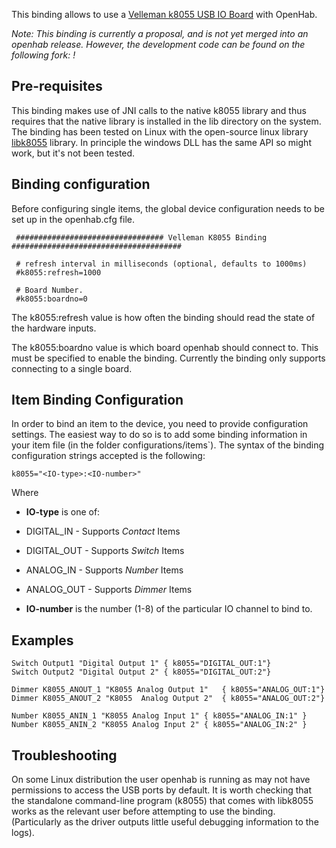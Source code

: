 This binding allows to use a [Velleman k8055 USB IO Board](http://www.vellemanusa.com/products/view/?country=us&lang=enu&id=500349) with OpenHab.

_Note: This binding is currently a proposal, and is not yet merged into an openhab release.  However, the  development code can be found on the following fork:  !_

## Pre-requisites

This binding makes use of JNI calls to the native k8055 library and thus requires that the native library is installed in the lib directory on the system.  The binding has been tested on Linux with the open-source linux library [libk8055](http://libk8055.sourceforge.net/) library.  In principle the windows DLL has the same API so might work, but it's not been tested.

## Binding configuration

Before configuring single items, the global device configuration needs to be set up in the openhab.cfg file.

     ################################# Velleman K8055 Binding ######################################  

     # refresh interval in milliseconds (optional, defaults to 1000ms)
     #k8055:refresh=1000

     # Board Number.
     #k8055:boardno=0



The k8055:refresh value is how often the binding should read the state of the hardware inputs.  

The k8055:boardno value is which board openhab should connect to. This must be specified to enable the binding.  Currently the binding only supports connecting to a single board.

## Item Binding Configuration

In order to bind an item to the device, you need to provide configuration settings.
 The easiest way to do so is to add some binding information in your item file (in the folder configurations/items`). 
The syntax of the binding configuration strings accepted is the following:

    k8055="<IO-type>:<IO-number>"

Where 
* **IO-type** is one of:
 * DIGITAL_IN - Supports _Contact_ Items
 * DIGITAL_OUT - Supports _Switch_ Items
 * ANALOG_IN - Supports _Number_ Items
 * ANALOG_OUT - Supports _Dimmer_ Items

* **IO-number** is the number (1-8) of the particular IO channel to bind to.

## Examples

    Switch Output1 "Digital Output 1" { k8055="DIGITAL_OUT:1"}
    Switch Output2 "Digital Output 2" { k8055="DIGITAL_OUT:2"}
    
    Dimmer K8055_ANOUT_1 "K8055 Analog Output 1"   { k8055="ANALOG_OUT:1"}
    Dimmer K8055_ANOUT_2 "K8055  Analog Output 2"  { k8055="ANALOG_OUT:2"}
    
    Number K8055_ANIN_1 "K8055 Analog Input 1" { k8055="ANALOG_IN:1" } 
    Number K8055_ANIN_2 "K8055 Analog Input 2" { k8055="ANALOG_IN:2" }

## Troubleshooting
On some Linux distribution the user openhab is running as may not have permissions to access the USB ports by default.  It is worth checking that the standalone command-line program (k8055) that comes with libk8055 works as the relevant user before attempting to use the binding.  (Particularly as the driver outputs little useful debugging information to the logs).